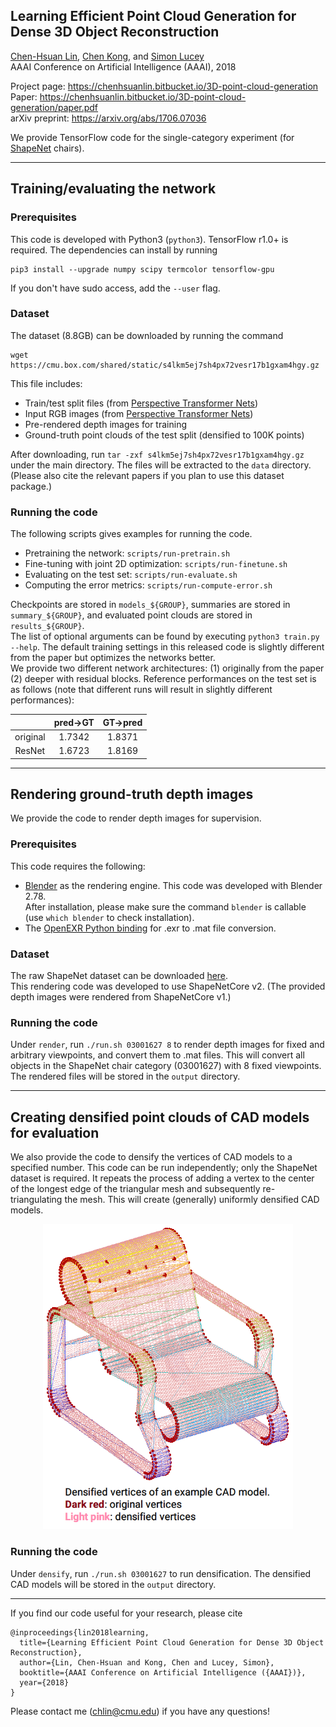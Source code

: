 ## Learning Efficient Point Cloud Generation for Dense 3D Object Reconstruction
[Chen-Hsuan Lin](https://chenhsuanlin.bitbucket.io/),
[Chen Kong](https://www.cs.cmu.edu/~chenk/),
and [Simon Lucey](http://www.simonlucey.com/)  
AAAI Conference on Artificial Intelligence (AAAI), 2018  

Project page: https://chenhsuanlin.bitbucket.io/3D-point-cloud-generation  
Paper: https://chenhsuanlin.bitbucket.io/3D-point-cloud-generation/paper.pdf  
arXiv preprint: https://arxiv.org/abs/1706.07036

We provide TensorFlow code for the single-category experiment (for [ShapeNet](https://www.shapenet.org/) chairs).

--------------------------------------

## Training/evaluating the network

### Prerequisites  
This code is developed with Python3 (`python3`). TensorFlow r1.0+ is required. The dependencies can install by running
```
pip3 install --upgrade numpy scipy termcolor tensorflow-gpu
```
If you don't have sudo access, add the `--user` flag.  

### Dataset  
The dataset (8.8GB) can be downloaded by running the command
```
wget https://cmu.box.com/shared/static/s4lkm5ej7sh4px72vesr17b1gxam4hgy.gz
```
This file includes:
- Train/test split files (from [Perspective Transformer Nets](https://github.com/xcyan/nips16_PTN))
- Input RGB images (from [Perspective Transformer Nets](https://github.com/xcyan/nips16_PTN))
- Pre-rendered depth images for training
- Ground-truth point clouds of the test split (densified to 100K points)

After downloading, run `tar -zxf s4lkm5ej7sh4px72vesr17b1gxam4hgy.gz` under the main directory. The files will be extracted to the `data` directory.  
(Please also cite the relevant papers if you plan to use this dataset package.)

### Running the code  
The following scripts gives examples for running the code.
- Pretraining the network: `scripts/run-pretrain.sh`  
- Fine-tuning with joint 2D optimization: `scripts/run-finetune.sh`  
- Evaluating on the test set: `scripts/run-evaluate.sh`  
- Computing the error metrics: `scripts/run-compute-error.sh`  

Checkpoints are stored in `models_${GROUP}`, summaries are stored in `summary_${GROUP}`, and evaluated point clouds are stored in `results_${GROUP}`.  
The list of optional arguments can be found by executing `python3 train.py --help`. The default training settings in this released code is slightly different from the paper but optimizes the networks better.  
We provide two different network architectures: (1) originally from the paper (2) deeper with residual blocks. Reference performances on the test set is as follows (note that different runs will result in slightly different performances):

|          | pred→GT | GT→pred |
|:--------:|:-------:|:-------:|
| original |  1.7342 |  1.8371 |
|  ResNet  |  1.6723 |  1.8169 |

--------------------------------------

## Rendering ground-truth depth images
We provide the code to render depth images for supervision.  

### Prerequisites  
This code requires the following:
- [Blender](https://www.blender.org/) as the rendering engine. This code was developed with Blender 2.78.  
  After installation, please make sure the command `blender` is callable (use `which blender` to check installation).
- The [OpenEXR Python binding](http://www.excamera.com/sphinx/articles-openexr.html) for .exr to .mat file conversion.  

### Dataset  
The raw ShapeNet dataset can be downloaded [here](https://www.shapenet.org/).  
This rendering code was developed to use ShapeNetCore v2. (The provided depth images were rendered from ShapeNetCore v1.)

### Running the code  
Under `render`, run `./run.sh 03001627 8` to render depth images for fixed and arbitrary viewpoints, and convert them to .mat files. This will convert all objects in the ShapeNet chair category (03001627) with 8 fixed viewpoints.  
The rendered files will be stored in the `output` directory.

--------------------------------------

## Creating densified point clouds of CAD models for evaluation
We also provide the code to densify the vertices of CAD models to a specified number. This code can be run independently; only the ShapeNet dataset is required.
It repeats the process of adding a vertex to the center of the longest edge of the triangular mesh and subsequently re-triangulating the mesh. This will create (generally) uniformly densified CAD models.  
<p align="center"><img src="densify/example.png" width=400></p>

### Running the code  
Under `densify`, run `./run.sh 03001627` to run densification. The densified CAD models will be stored in the `output` directory.

--------------------------------------

If you find our code useful for your research, please cite
```
@inproceedings{lin2018learning,
  title={Learning Efficient Point Cloud Generation for Dense 3D Object Reconstruction},
  author={Lin, Chen-Hsuan and Kong, Chen and Lucey, Simon},
  booktitle={AAAI Conference on Artificial Intelligence ({AAAI})},
  year={2018}
}
```

Please contact me (chlin@cmu.edu) if you have any questions!


